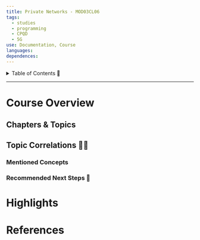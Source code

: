 ```yaml
---
title: Private Networks - MOD03CL06
tags:
  - studies
  - programming
  - CPQD
  - 5G
use: Documentation, Course
languages: 
dependences:
---
```


<details> <summary>Table of Contents 🔖</summary>

- [Course Overview](#course-overview)
  - [Chapters \& Topics](#chapters--topics)
  - [Topic Correlations 📡🔗](#topic-correlations-)
    - [Mentioned Concepts](#mentioned-concepts)
    - [Recommended Next Steps 🚀](#recommended-next-steps-)
- [Highlights](#highlights)
- [References](#references)

</details>

---

# Course Overview
## Chapters & Topics
## Topic Correlations 📡🔗
### Mentioned Concepts
### Recommended Next Steps 🚀
# Highlights
# References
